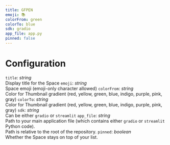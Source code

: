```yaml
---
title: GFPEN
emoji: 📚
colorFrom: green
colorTo: blue
sdk: gradio
app_file: app.py
pinned: false
---
```

# Configuration
`title`: _string_  
Display title for the Space
`emoji`: _string_  
Space emoji (emoji-only character allowed)
`colorFrom`: _string_  
Color for Thumbnail gradient (red, yellow, green, blue, indigo, purple, pink, gray)
`colorTo`: _string_  
Color for Thumbnail gradient (red, yellow, green, blue, indigo, purple, pink, gray)
`sdk`: _string_  
Can be either `gradio` or `streamlit`
`app_file`: _string_  
Path to your main application file (which contains either `gradio` or `streamlit` Python code).  
Path is relative to the root of the repository.
`pinned`: _boolean_  
Whether the Space stays on top of your list.